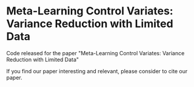 # Meta-Learning Control Variates: Variance Reduction with Limited Data
Code released for the paper "Meta-Learning Control Variates: Variance Reduction with Limited Data"


If you find our paper interesting and relevant, please consider to cite our paper.

